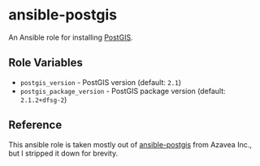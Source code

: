 # ansible-postgis

An Ansible role for installing [PostGIS](http://postgis.net).

## Role Variables

- `postgis_version` - PostGIS version (default: `2.1`)
- `postgis_package_version` - PostGIS package version (default: `2.1.2+dfsg-2`)

## Reference

This ansible role is taken mostly out of [ansible-postgis](https://github.com/azavea/ansible-postgis.git) from Azavea Inc., but I stripped it down for brevity.
